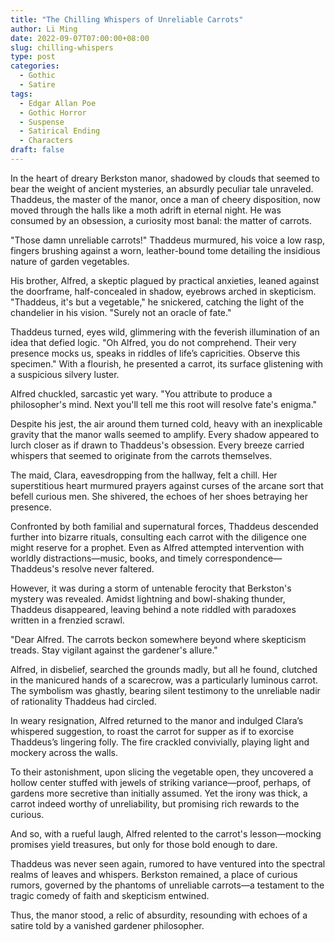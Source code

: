 ```yaml
---
title: "The Chilling Whispers of Unreliable Carrots"
author: Li Ming
date: 2022-09-07T07:00:00+08:00
slug: chilling-whispers
type: post
categories:
  - Gothic
  - Satire
tags:
  - Edgar Allan Poe
  - Gothic Horror
  - Suspense
  - Satirical Ending
  - Characters
draft: false
---
```


In the heart of dreary Berkston manor, shadowed by clouds that seemed to bear the weight of ancient mysteries, an absurdly peculiar tale unraveled. Thaddeus, the master of the manor, once a man of cheery disposition, now moved through the halls like a moth adrift in eternal night. He was consumed by an obsession, a curiosity most banal: the matter of carrots.

"Those damn unreliable carrots!" Thaddeus murmured, his voice a low rasp, fingers brushing against a worn, leather-bound tome detailing the insidious nature of garden vegetables.

His brother, Alfred, a skeptic plagued by practical anxieties, leaned against the doorframe, half-concealed in shadow, eyebrows arched in skepticism. "Thaddeus, it's but a vegetable," he snickered, catching the light of the chandelier in his vision. "Surely not an oracle of fate."

Thaddeus turned, eyes wild, glimmering with the feverish illumination of an idea that defied logic. "Oh Alfred, you do not comprehend. Their very presence mocks us, speaks in riddles of life’s capricities. Observe this specimen." With a flourish, he presented a carrot, its surface glistening with a suspicious silvery luster.

Alfred chuckled, sarcastic yet wary. "You attribute to produce a philosopher's mind. Next you'll tell me this root will resolve fate's enigma."

Despite his jest, the air around them turned cold, heavy with an inexplicable gravity that the manor walls seemed to amplify. Every shadow appeared to lurch closer as if drawn to Thaddeus's obsession. Every breeze carried whispers that seemed to originate from the carrots themselves.

The maid, Clara, eavesdropping from the hallway, felt a chill. Her superstitious heart murmured prayers against curses of the arcane sort that befell curious men. She shivered, the echoes of her shoes betraying her presence.

Confronted by both familial and supernatural forces, Thaddeus descended further into bizarre rituals, consulting each carrot with the diligence one might reserve for a prophet. Even as Alfred attempted intervention with worldly distractions—music, books, and timely correspondence—Thaddeus's resolve never faltered.

However, it was during a storm of untenable ferocity that Berkston's mystery was revealed. Amidst lightning and bowl-shaking thunder, Thaddeus disappeared, leaving behind a note riddled with paradoxes written in a frenzied scrawl.

"Dear Alfred. The carrots beckon somewhere beyond where skepticism treads. Stay vigilant against the gardener's allure."

Alfred, in disbelief, searched the grounds madly, but all he found, clutched in the manicured hands of a scarecrow, was a particularly luminous carrot. The symbolism was ghastly, bearing silent testimony to the unreliable nadir of rationality Thaddeus had circled.

In weary resignation, Alfred returned to the manor and indulged Clara’s whispered suggestion, to roast the carrot for supper as if to exorcise Thaddeus’s lingering folly. The fire crackled convivially, playing light and mockery across the walls.

To their astonishment, upon slicing the vegetable open, they uncovered a hollow center stuffed with jewels of striking variance—proof, perhaps, of gardens more secretive than initially assumed. Yet the irony was thick, a carrot indeed worthy of unreliability, but promising rich rewards to the curious.

And so, with a rueful laugh, Alfred relented to the carrot's lesson—mocking promises yield treasures, but only for those bold enough to dare. 

Thaddeus was never seen again, rumored to have ventured into the spectral realms of leaves and whispers. Berkston remained, a place of curious rumors, governed by the phantoms of unreliable carrots—a testament to the tragic comedy of faith and skepticism entwined.

Thus, the manor stood, a relic of absurdity, resounding with echoes of a satire told by a vanished gardener philosopher.